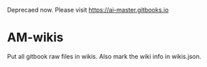 Deprecaed now. Please visit https://ai-master.gitbooks.io 
# AM-wikis

Put all gitbook raw files in wikis. Also mark the wiki info in wikis.json.

